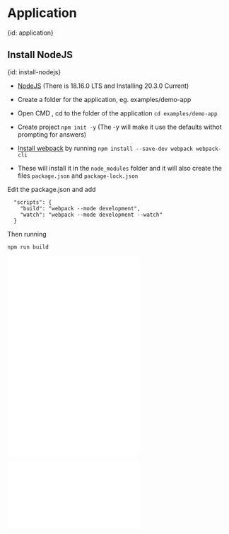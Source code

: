 # Application
{id: application}

## Install NodeJS
{id: install-nodejs}


* [NodeJS](https://nodejs.org/)   (There is 18.16.0 LTS and Installing 20.3.0 Current)

* Create a folder for the application, eg. examples/demo-app
* Open CMD , cd to the folder of the application `cd examples/demo-app`
* Create project `npm init -y`  (The -y will make it use the defaults withot prompting for answers)


* [Install webpack](https://webpack.js.org/guides/installation) by running `npm install --save-dev webpack webpack-cli`
* These will install it in the `node_modules` folder and it will also create the files `package.json` and `package-lock.json`

Edit the package.json and add

```
  "scripts": {
    "build": "webpack --mode development",
    "watch": "webpack --mode development --watch"
  }
```

Then running

```npm run build```



![](demo-app/dist/index.html)
![](demo-app/src/index.js)
![](demo-app/src/mymath.js)

![](demo-app/package.json)
